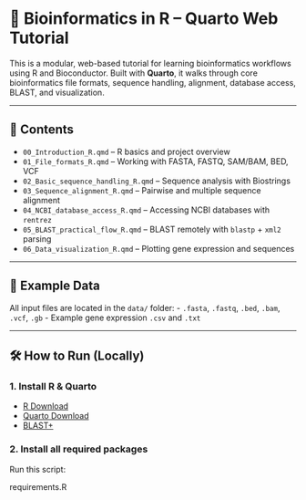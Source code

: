 
# 🧬 Bioinformatics in R – Quarto Web Tutorial

This is a modular, web-based tutorial for learning bioinformatics
workflows using R and Bioconductor. Built with **Quarto**, it walks
through core bioinformatics file formats, sequence handling, alignment,
database access, BLAST, and visualization.

------------------------------------------------------------------------

## 🔎 Contents

-   `00_Introduction_R.qmd` – R basics and project overview
-   `01_File_formats_R.qmd` – Working with FASTA, FASTQ, SAM/BAM, BED,
    VCF
-   `02_Basic_sequence_handling_R.qmd` – Sequence analysis with
    Biostrings
-   `03_Sequence_alignment_R.qmd` – Pairwise and multiple sequence
    alignment
-   `04_NCBI_database_access_R.qmd` – Accessing NCBI databases with
    `rentrez`
-   `05_BLAST_practical_flow_R.qmd` – BLAST remotely with `blastp` +
    `xml2` parsing
-   `06_Data_visualization_R.qmd` – Plotting gene expression and
    sequences

------------------------------------------------------------------------

## 📁 Example Data

All input files are located in the `data/` folder: - `.fasta`, `.fastq`,
`.bed`, `.bam`, `.vcf`, `.gb` - Example gene expression `.csv` and
`.txt`

------------------------------------------------------------------------

## 🛠️ How to Run (Locally)

### 1. Install R & Quarto

-   [R Download](https://cran.r-project.org/)
-   [Quarto Download](https://quarto.org/)
-   [BLAST+](https://ftp.ncbi.nlm.nih.gov/blast/executables/blast+/LATEST/)

### 2. Install all required packages

Run this script:

requirements.R

